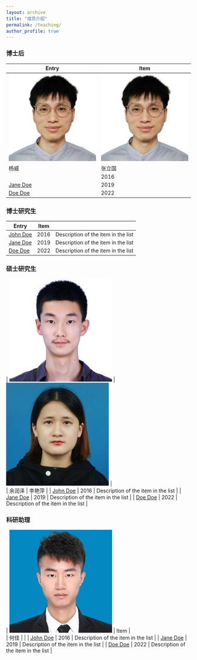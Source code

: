 ```yaml
---
layout: archive
title: "成员介绍"
permalink: /teaching/
author_profile: true
---
```


### 博士后
| Entry            | Item   |
| --------         | ------ |
| ![yw.jpg](/images/yw.jpg)           | ![yw.jpg](/images/yw.jpg)  |  
|        杨威                         |          张立国             |  
|                                     | 2016   | Description of the item in the list                          |
| [Jane Doe](#)                       | 2019   | Description of the item in the list                          |
| [Doe Doe](#)                        | 2022   | Description of the item in the list                          |

### 博士研究生

| Entry            | Item   |                                                              |
| --------         | ------ | ------------------------------------------------------------ |
| [John Doe](#)    | 2016   | Description of the item in the list                          |
| [Jane Doe](#)    | 2019   | Description of the item in the list                          |
| [Doe Doe](#)     | 2022   | Description of the item in the list                          |

### 硕士研究生

| ![yrz](/images/yrz.jpg)          | ![lyp.jpg](/images/lyp.jpg)   |  
| 余润泽                            |    李艳萍                    | 
| [John Doe](#)    | 2016   | Description of the item in the list                          |
| [Jane Doe](#)    | 2019   | Description of the item in the list                          |
| [Doe Doe](#)     | 2022   | Description of the item in the list                          |

### 科研助理

| ![hj.jpg](/images/hj.jpg) | Item   |  
| 何佳                       |        |
| [John Doe](#)    | 2016   | Description of the item in the list                          |
| [Jane Doe](#)    | 2019   | Description of the item in the list                          |
| [Doe Doe](#)     | 2022   | Description of the item in the list                          |

